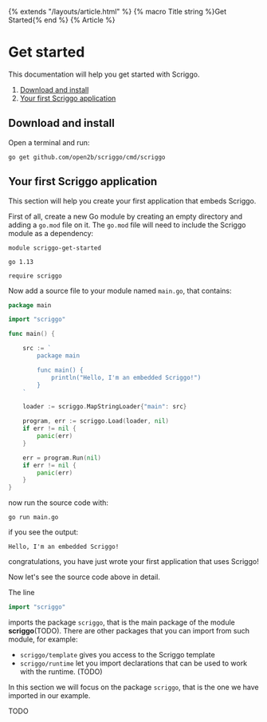 {% extends "/layouts/article.html" %}
{% macro Title string %}Get Started{% end %}
{% Article %}

# Get started

This documentation will help you get started with Scriggo.

<ol id="markdown-toc">
  <li><a href="#download-and-install">Download and install</a></li>
  <li><a href="#your-first-scriggo-application">Your first Scriggo application</a></li>
</ol>

## Download and install

Open a terminal and run:

```
go get github.com/open2b/scriggo/cmd/scriggo
```

## Your first Scriggo application

This section will help you create your first application that embeds Scriggo.

First of all, create a new Go module by creating an empty directory and adding a `go.mod` file on it.
The `go.mod` file will need to include the Scriggo module as a dependency:

```
module scriggo-get-started

go 1.13

require scriggo
```

Now add a source file to your module named `main.go`, that contains:

```go
package main

import "scriggo"

func main() {

    src := `
        package main

        func main() {
            println("Hello, I'm an embedded Scriggo!")
        }
    `

    loader := scriggo.MapStringLoader{"main": src}

    program, err := scriggo.Load(loader, nil)
    if err != nil {
        panic(err)
    }

    err = program.Run(nil)
    if err != nil {
        panic(err)
    }
}
```

now run the source code with:

```
go run main.go
```

if you see the output:

```
Hello, I'm an embedded Scriggo!
```

congratulations, you have just wrote your first application that uses Scriggo!

Now let's see the source code above in detail.

The line

```go
import "scriggo"
```

imports the package `scriggo`, that is the main package of the module **scriggo**(TODO). There are other packages that you can import from such module, for example:

- `scriggo/template` gives you access to the Scriggo template
- `scriggo/runtime` let you import declarations that can be used to work with the runtime. (TODO)

In this section we will focus on the package `scriggo`, that is the one we have imported in our example.

TODO